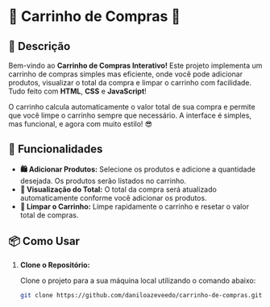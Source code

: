 # 🌟 Carrinho de Compras 🛒

## 📝 Descrição

Bem-vindo ao **Carrinho de Compras Interativo!** Este projeto implementa um carrinho de compras simples mas eficiente, onde você pode adicionar produtos, visualizar o total da compra e limpar o carrinho com facilidade. Tudo feito com **HTML**, **CSS** e **JavaScript**!

O carrinho calcula automaticamente o valor total de sua compra e permite que você limpe o carrinho sempre que necessário. A interface é simples, mas funcional, e agora com muito estilo! 😎

## 🚀 Funcionalidades

- **🛍️ Adicionar Produtos:** Selecione os produtos e adicione a quantidade desejada. Os produtos serão listados no carrinho.
- **💸 Visualização do Total:** O total da compra será atualizado automaticamente conforme você adicionar os produtos.
- **🧹 Limpar o Carrinho:** Limpe rapidamente o carrinho e resetar o valor total de compras.

## 📦 Como Usar

1. **Clone o Repositório:**

   Clone o projeto para a sua máquina local utilizando o comando abaixo:

   ```bash
   git clone https://github.com/daniloazeveedo/carrinho-de-compras.git
